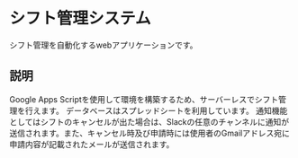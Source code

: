 # シフト管理システム
シフト管理を自動化するwebアプリケーションです。


## 説明
Google Apps Scriptを使用して環境を構築するため、サーバーレスでシフト管理を行えます。
データベースはスプレッドシートを利用しています。
通知機能としてはシフトのキャンセルが出た場合は、Slackの任意のチャンネルに通知が送信されます。また、キャンセル時及び申請時には使用者のGmailアドレス宛に申請内容が記載されたメールが送信されます。
